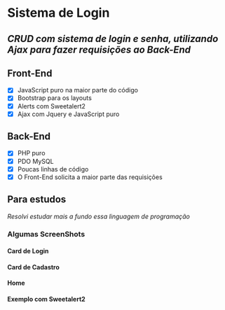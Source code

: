 # Sistema de Login
## *CRUD com sistema de login e senha, utilizando Ajax para fazer requisições ao Back-End*

## Front-End
- [x] JavaScript puro na maior parte do código
- [x] Bootstrap para os layouts
- [x] Alerts com Sweetalert2
- [x] Ajax com Jquery e JavaScript puro

## Back-End
- [x] PHP puro
- [x] PDO MySQL
- [x] Poucas linhas de código
- [x] O Front-End solicita a maior parte das requisições

## Para estudos
*Resolvi estudar mais a fundo essa linguagem de programação*

### Algumas ScreenShots

#### Card de Login


#### Card de Cadastro


#### Home


#### Exemplo com Sweetalert2

